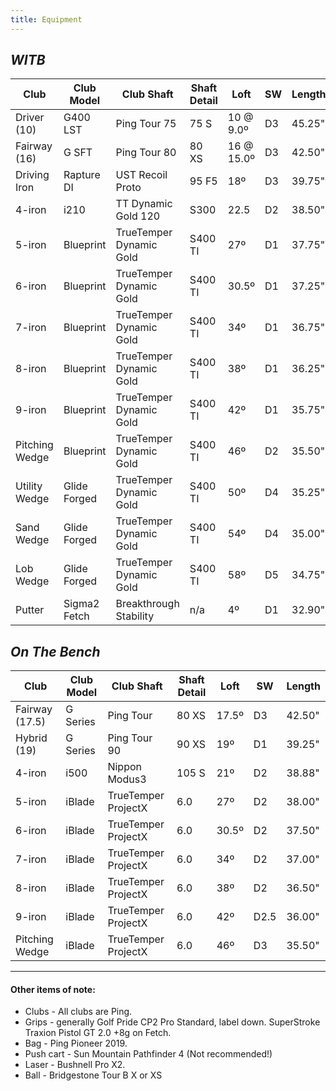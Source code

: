 ```yaml
---
title: Equipment
---
```


## _WITB_

| Club           | Club Model   | Club Shaft              | Shaft Detail | Loft  | SW  | Length |
| -------------- | ------------ | ----------------------- | ------------ | ----- | --- | ------ |
| Driver (10)    | G400 LST     | Ping Tour 75            | 75 S         | 10 @ 9.0º  | D3  | 45.25" |
| Fairway (16)   | G SFT        | Ping Tour 80            | 80 XS        | 16 @ 15.0º   | D3  | 42.50" |
| Driving Iron   | Rapture DI   | UST Recoil Proto        | 95 F5        | 18º   | D3  | 39.75" |
| 4-iron         | i210         | TT Dynamic Gold 120     | S300         | 22.5  | D2  | 38.50" |
| 5-iron         | Blueprint    | TrueTemper Dynamic Gold | S400 TI      | 27º   | D1  | 37.75" |
| 6-iron         | Blueprint    | TrueTemper Dynamic Gold | S400 TI      | 30.5º | D1  | 37.25" |
| 7-iron         | Blueprint    | TrueTemper Dynamic Gold | S400 TI      | 34º   | D1  | 36.75" |
| 8-iron         | Blueprint    | TrueTemper Dynamic Gold | S400 TI      | 38º   | D1  | 36.25" |
| 9-iron         | Blueprint    | TrueTemper Dynamic Gold | S400 TI      | 42º   | D1  | 35.75" |
| Pitching Wedge | Blueprint    | TrueTemper Dynamic Gold | S400 TI      | 46º   | D2  | 35.50" |
| Utility Wedge  | Glide Forged | TrueTemper Dynamic Gold | S400 TI      | 50º   | D4  | 35.25" |
| Sand Wedge     | Glide Forged | TrueTemper Dynamic Gold | S400 TI      | 54º   | D4  | 35.00" |
| Lob Wedge      | Glide Forged | TrueTemper Dynamic Gold | S400 TI      | 58º   | D5  | 34.75" |
| Putter         | Sigma2 Fetch | Breakthrough Stability        | n/a          | 4º    | D1 | 32.90" |


## _On The Bench_

| Club           | Club Model | Club Shaft          | Shaft Detail | Loft  | SW   | Length |
| -------------- | ---------- | ------------------- | ------------ | ----- | ---- | ------ |
| Fairway (17.5) | G Series   | Ping Tour           | 80 XS        | 17.5º | D3   | 42.50" |
| Hybrid (19)    | G Series   | Ping Tour 90        | 90 XS        | 19º   | D1   | 39.25" |
| 4-iron         | i500       | Nippon Modus3       | 105 S        | 21º   | D2   | 38.88" |
| 5-iron         | iBlade     | TrueTemper ProjectX | 6.0          | 27º   | D2   | 38.00" |
| 6-iron         | iBlade     | TrueTemper ProjectX | 6.0          | 30.5º | D2   | 37.50" |
| 7-iron         | iBlade     | TrueTemper ProjectX | 6.0          | 34º   | D2   | 37.00" |
| 8-iron         | iBlade     | TrueTemper ProjectX | 6.0          | 38º   | D2   | 36.50" |
| 9-iron         | iBlade     | TrueTemper ProjectX | 6.0          | 42º   | D2.5 | 36.00" |
| Pitching Wedge | iBlade     | TrueTemper ProjectX | 6.0          | 46º   | D3   | 35.50" |

---

#### Other items of note:

* Clubs - All clubs are Ping.
* Grips - generally Golf Pride CP2 Pro Standard, label down. SuperStroke Traxion Pistol GT 2.0 +8g on Fetch.
* Bag - Ping Pioneer 2019.
* Push cart - Sun Mountain Pathfinder 4 (Not recommended!)
* Laser - Bushnell Pro X2.
* Ball - Bridgestone Tour B X or XS
